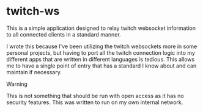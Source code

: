 # twitch-ws
This is a simple application designed to relay twitch websocket information to all connected clients in a standard manner.

I wrote this because I've been utilizing the twitch websockets more in some personal projects, but having to port all the twitch connection logic into my different apps that are written in different languages is tedious. This allows me to have a single point of entry that has a standard I know about and can maintain if necessary.

>[!WARNING]
>This is not something that should be run with open access as it has no security features. This was written to run on my own internal network.
